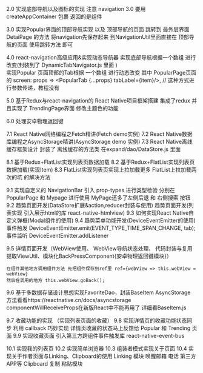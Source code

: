2.0  实现底部导航以及图标的实现  注意 navigation 3.0 要用 createAppContainer 包裹 返回的是组件

3.0  实现Popular界面的顶部导航实现  以及 顶部导航的页面 跳转到  最外层界面 DetaiPage 的方法 将navigation先保存起来
到NavigationUtil里面直接在 顶部导航的页面 使用跳转方法 即可

4.0  react-navigation高级应用&实现动态导航器 实现底部导航根据一个数组 进行改变(封装到了 DynamicTabNavigator.js 里面 )   
     实现Popular 页面顶部的Tab根据 一个数组 进行动态改变 其中  PopularPage页面   
     的 screen: props => <PopularTab {...props} tabLabel={item}/>,   // 这种方式进行参数传递，教程没有 

5.0  基于Redux与react-navigation的 React Native项目框架搭建  集成了redux  并且实现了 TrendingPage界面 修改主题色的功能 

6.0  处理安卓物理返回键

7.1 React Native网络编程之Fetch精讲(Fetch demo实例)
7.2 React Native数据库编程之AsyncStorage精讲(AsyncStorage demo 实例)
7.3 React Native离线缓存框架设计  封装了 离线缓存的方法类  在expand/dao/DataStore.js 里面

8.1 基于Redux+FlatList实现列表页数据加载
8.2 基于Redux+FlatList实现列表页数据加载(实现Item)
8.3 FlatList实现列表页实现上拉加载更多 FlatList上拉加载两次的坑 的解决方法

9.1 实现自定义的 NavigationBar 引入 prop-types 进行类型检验   分别在PopularPage 和 Mypage 进行使用 MyPage还多了左侧后退 和 右侧搜索 按钮
9.2 趋势页面开发(DataStore扩展&action,reducer封装与使用) 趋势页面开发(列表实现  引入展示html的库 react-native-htmlview)
9.3 如何实现React Native自定义弹框(Modal组件的使用)
9.4 趋势菜单功能开发(DeviceEventEmitter的使用)
    事件触发  DeviceEventEmitter.emit(EVENT_TYPE_TIME_SPAN_CHANGE, tab);
    事件监听 DeviceEventEmitter.addListener

9.5 详情页面开发（WebView使用、 WebView导航状态处理、 代码封装与复用提取ViewUtil、模块化BackPressComponent{安卓物理返回键模块}） 

    在组件其他地方调用组件方法 先把组件保存到ref里 ref={webView => this.webView = webView} 
    然后在调用的地方 this.webView.goBack();

9.6 基于多数据存储设计思想实现FavoriteDao，封装BaseItem
    AsyncStorage 方法看看https://reactnative.cn/docs/asyncstorage 
    componentWillReceiveProps在新版React中不能再用了 详细看BaseItem.js

9.7  收藏功能的实现 （实现列表页面的收藏）
9.8  实现详情页的收藏功能状态同步 利用 callback 巧妙实现 详情页收藏的状态马上反馈给 Popular 和 Trending 页面
9.9  实现收藏页面     引入第三方跨组件事件触发库  react-native-event-bus

10.1 实现我的列表页
10.2 实现简单浏览器
10.3 组装者模式实现关于页面
10.4 实现关于作者页面与Linking、Clipboard的使用
     Linking 模块 唤醒邮箱 电话 第三方APP等 
     Clipboard 复制 粘贴模块
